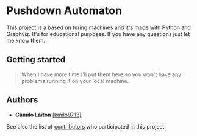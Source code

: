 # Pushdown Automaton
This project is a based on turing machines and it's made with Python and Graphviz. It's for educational purposes. If you have any questions just let me know them.

## Getting started
> When I have more time I'll put them here so you won't have any problems running it on your local machine.

## Authors
- **Camilo Laiton** [[kmilo9713]](https://github.com/kmilo9713)

See also the list of [contributors](https://github.com/kmilo9713/ProyectoCompiladores/graphs/contributors) who participated in this project.
